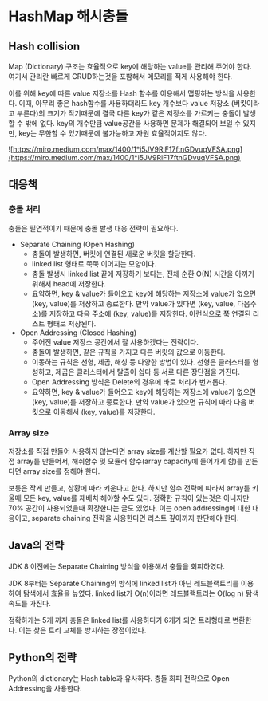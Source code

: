 # HashMap 해시충돌

## Hash collision

Map (Dictionary) 구조는 효율적으로 key에 해당하는 value를 관리해 주어야 한다. 여기서 관리란 빠르게 CRUD하는것을 포함해서 메모리를 적게 사용해야 한다.

이를 위해 key에 따른 value 저장소를 Hash 함수를 이용해서 맵핑하는 방식을 사용한다. 이때, 아무리 좋은 hash함수를 사용하더라도 key 개수보다 value 저장소 (버킷이라고 부른다)의 크기가 작기때문에 결국 다른 key가 같은 저장소를 가르키는 충돌이 발생할 수 밖에 없다. key의 개수만큼 value공간을 사용하면 문제가 해결되어 보일 수 있지만, key는 무한할 수 있기때문에 불가능하고 자원 효율적이지도 않다.

![https://miro.medium.com/max/1400/1*i5JV9RiF17ftnGDvuqVFSA.png](https://miro.medium.com/max/1400/1*i5JV9RiF17ftnGDvuqVFSA.png)

## 대응책

### 충돌 처리

충돌은 필연적이기 때문에 충돌 발생 대응 전략이 필요하다.

- Separate Chaining (Open Hashing)
  - 충돌이 발생하면, 버킷에 연결된 새로운 버킷을 할당한다.
  - linked list 형태로 쭉쭉 이어지는 모양이다.
  - 충돌 발생시 linked list 끝에 저장하기 보다는, 전체 순환 O(N) 시간을 아끼기 위해서 head에 저장한다.
  - 요약하면, key & value가 들어오고 key에 해당하는 저장소에 value가 없으면 (key, value)를 저장하고 종료한다. 만약 value가 있다면 (key, value, 다음주소)를 저장하고 다음 주소에 (key, value)를 저장한다. 이런식으로 쭉 연결된 리스트 형태로 저장된다.
- Open Addressing (Closed Hashing)
  - 주어진 value 저장소 공간에서 잘 사용하겠다는 전략이다.
  - 충돌이 발생하면, 같은 규칙을 가지고 다른 버킷의 값으로 이동한다.
  - 이동하는 규칙은 선형, 제곱, 해싱 등 다양한 방법이 있다. 선형은 클러스터를 형성하고, 제곱은 클러스터에서 탈출이 쉽다 등 서로 다른 장단점을 가진다.
  - Open Addressing 방식은 Delete의 경우에 바로 처리가 번거롭다.
  - 요약하면, key & value가 들어오고 key에 해당하는 저장소에 value가 없으면 (key, value)를 저장하고 종료한다. 만약 value가 있으면 규칙에 따라 다음 버킷으로 이동해서 (key, value)를 저장한다.

### Array size

저장소를 직접 만들어 사용하지 않는다면 array size를 계산할 필요가 없다. 하지만 직접 array를 만들어서, 해쉬함수 및 모듈러 함수(array capacity에 들어가게 함)를 만든다면 array size를 정해야 한다.

보통은 작게 만들고, 상황에 따라 키운다고 한다. 하지만 함수 전략에 따라서 array를 키울때 모든 key, value를 재배치 해야할 수도 있다. 정확한 규칙이 있는것은 아니지만 70% 공간이 사용되었을때 확장한다는 글도 있었다. 이는 open addressing에 대한 대응이고, separate chaining 전략을 사용한다면 리스트 깊이까지 판단해야 한다.

## Java의 전략

JDK 8 이전에는 Separate Chaining 방식을 이용해서 충돌을 회피하였다.

JDK 8부터는 Separate Chaining의 방식에 linked list가 아닌 레드블랙트리를 이용하여 탐색에서 효율을 높였다. linked list가 O(n)이라면 레드블랙트리는 O(log n) 탐색속도를 가진다.

정확하게는 5개 까지 충돌은 linked list를 사용하다가 6개가 되면 트리형태로 변환한다. 이는 찾은 트리 교체를 방지하는 장점이있다.

## Python의 전략

Python의 dictionary는 Hash table과 유사하다. 충돌 회피 전략으로 Open Addressing을 사용한다.
